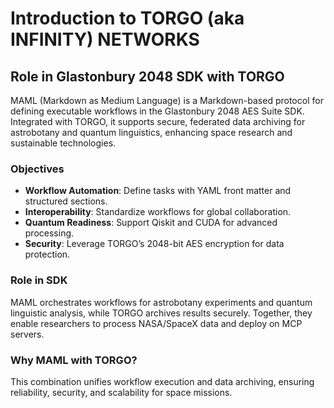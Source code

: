 # Introduction to TORGO (aka INFINITY) NETWORKS
## Role in Glastonbury 2048 SDK with TORGO

MAML (Markdown as Medium Language) is a Markdown-based protocol for defining executable workflows in the Glastonbury 2048 AES Suite SDK. Integrated with TORGO, it supports secure, federated data archiving for astrobotany and quantum linguistics, enhancing space research and sustainable technologies.

### Objectives
- **Workflow Automation**: Define tasks with YAML front matter and structured sections.
- **Interoperability**: Standardize workflows for global collaboration.
- **Quantum Readiness**: Support Qiskit and CUDA for advanced processing.
- **Security**: Leverage TORGO’s 2048-bit AES encryption for data protection.

### Role in SDK
MAML orchestrates workflows for astrobotany experiments and quantum linguistic analysis, while TORGO archives results securely. Together, they enable researchers to process NASA/SpaceX data and deploy on MCP servers.

### Why MAML with TORGO?
This combination unifies workflow execution and data archiving, ensuring reliability, security, and scalability for space missions.

